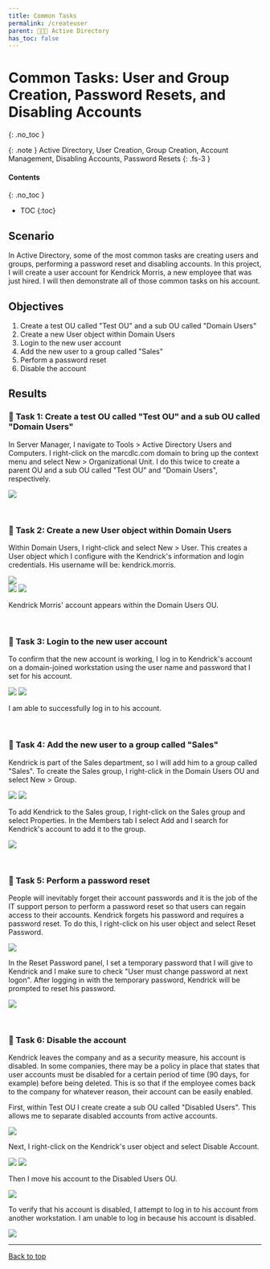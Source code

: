 ```yaml
---
title: Common Tasks
permalink: /createuser
parent: 👩‍👧‍👦 Active Directory
has_toc: false
---
```

# Common Tasks: User and Group Creation, Password Resets, and Disabling Accounts
{: .no_toc }

{: .note }
Active Directory, User Creation, Group Creation, Account Management, Disabling Accounts, Password Resets
{: .fs-3 }

#### Contents
{: .no_toc }
- TOC
{:toc}

## Scenario
In Active Directory, some of the most common tasks are creating users and groups, performing a password reset and disabling accounts. In this project, I will create a user account for Kendrick Morris, a new employee that was just hired. I will then demonstrate all of those common tasks on his account.

## Objectives

1. Create a test OU called "Test OU" and a sub OU called "Domain Users"
2. Create a new User object within Domain Users
3. Login to the new user account
4. Add the new user to a group called "Sales"
5. Perform a password reset
6. Disable the account

## Results
### 📄 Task 1: Create a test OU called "Test OU" and a sub OU called "Domain Users"

In Server Manager, I navigate to Tools > Active Directory Users and Computers. I right-click on the marcdlc.com domain to bring up the context menu and select New > Organizational Unit. I do this twice to create a parent OU and a sub OU called "Test OU" and "Domain Users", respectively. 

![](/assets/images/activedirectory/create_user/createuser/step1.png)

<br>

### 📄 Task 2: Create a new User object within Domain Users

Within Domain Users, I right-click and select New > User. This creates a User object which I configure with the Kendrick's information and login credentials. His username will be: kendrick.morris.

![](/assets/images/activedirectory/create_user/createuser/step2.png)  
![](/assets/images/activedirectory/create_user/createuser/step3.png)
![](/assets/images/activedirectory/create_user/createuser/step3a.png)

Kendrick Morris' account appears within the Domain Users OU.


<br>

### 📄 Task 3: Login to the new user account

To confirm that the new account is working, I log in to Kendrick's account on a domain-joined workstation using the user name and password that I set for his account.

![](/assets/images/activedirectory/create_user/createuser/step4.png)
![](/assets/images/activedirectory/create_user/createuser/step4a.png)

I am able to successfully log in to his account.

<br>

### 📄 Task 4: Add the new user to a group called "Sales"

Kendrick is part of the Sales department, so I will add him to a group called "Sales". To create the Sales group, I right-click in the Domain Users OU and select New > Group.

![](/assets/images/activedirectory/create_user/creategroup/step1.png)
![](/assets/images/activedirectory/create_user/creategroup/step2.png)

To add Kendrick to the Sales group, I right-click on the Sales group and select Properties. In the Members tab I select Add and I search for Kendrick's account to add it to the group.

![](/assets/images/activedirectory/create_user/creategroup/step3.png)


<br>

### 📄 Task 5: Perform a password reset

People will inevitably forget their account passwords and it is the job of the IT support person to perform a password reset so that users can regain access to their accounts. Kendrick forgets his password and requires a password reset. To do this, I right-click on his user object and select Reset Password.

![](/assets/images/activedirectory/create_user/createuser/pwreset1.png)

In the Reset Password panel, I set a temporary password that I will give to Kendrick and I make sure to check "User must change password at next logon". After logging in with the temporary password, Kendrick will be prompted to reset his password. 

![](/assets/images/activedirectory/create_user/createuser/pwreset2.png)


<br>

### 📄 Task 6: Disable the account

Kendrick leaves the company and as a security measure, his account is disabled. In some companies, there may be a policy  in place that states that user accounts must be disabled for a certain period of time (90 days, for example) before being deleted. This is so that if the employee comes back to the company for whatever reason, their account can be easily enabled. 

First, within Test OU I create create a sub OU called "Disabled Users". This allows me to separate disabled accounts from active accounts.

![](/assets/images/activedirectory/create_user/disableaccount/step1.png)

Next, I right-click on the Kendrick's user object and select Disable Account.

![](/assets/images/activedirectory/create_user/disableaccount/step2.png)
![](/assets/images/activedirectory/create_user/disableaccount/step3.png)

Then I move his account to the Disabled Users OU.

![](/assets/images/activedirectory/create_user/disableaccount/step4.png)

To verify that his account is disabled, I attempt to log in to his account from another workstation. I am unable to log in because his account is disabled.

![](/assets/images/activedirectory/create_user/disableaccount/step5.png)


---

<a href="#top" id="back-to-top">Back to top</a>
